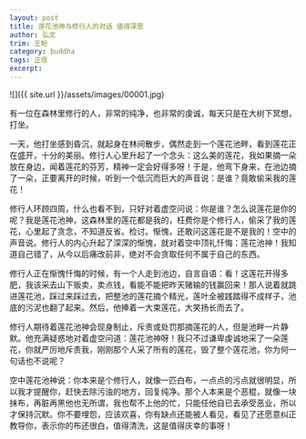 ```yaml
---
layout: post
title: 莲花池神与修行人的对话 值得深思
author: 弘文
trim: 王盼
category: buddha
tags: 正信
excerpt:
---
```


![]({{ site.url }}/assets/images/00001.jpg)

有一位在森林里修行的人，非常的纯净，也非常的虔诚，每天只是在大树下冥想，打坐。

一天，他打坐感到昏沉，就起身在林间散步，偶然走到一个莲花池畔，看到莲花正在盛开，十分的美丽。修行人心里升起了一个念头：这么美的莲花，我如果摘一朵放在身边，闻着莲花的芬芳，精神一定会好得多呀！于是，他弯下身来，在池边摘了一朵，正要离开的时候，听到一个低沉而巨大的声音说：是谁？竟敢偷采我的莲花！

修行人环顾四周，什么也看不到，只好对着虚空问说：你是谁？怎么说莲花是你的呢？我是莲花池神，这森林里的莲花都是我的，枉费你是个修行人，偷采了我的莲花，心里起了贪念，不知道反省。检讨。惭愧，还敢问这莲花是不是我的！空中的声音说。修行人的内心升起了深深的惭愧，就对着空中顶礼忏悔：莲花池神！我知道自己错了，从今以后痛改前非，绝对不会贪取任何不属于自己的东西。

修行人正在惭愧忏悔的时候，有一个人走到池边，自言自语：看！这莲花开得多肥，我该采去山下贩卖，卖点钱，看能不能把昨天赌输的钱赢回来！那人说着就跳进莲花池，踩过来踩过去，把整池的莲花摘个精光，莲叶全被践踏得不成样子，池底的污泥也翻了起来。然后，他捧着一大束莲花，大笑扬长而去了。

修行人期待着莲花池神会现身制止，斥责或处罚那摘莲花的人，但是池畔一片静默。他充满疑惑地对着虚空问道：莲花池神呀！我只不过谦卑虔诚地采了一朵莲花，你就严厉地斥责我，刚刚那个人采了所有的莲花，毁了整个莲花池，你为何一句话也不说呢？

空中莲花池神说：你本来是个修行人，就像一匹白布，一点点的污点就很明显，所以我才提醒你，赶快去除污浊的地方，回复纯净。那个人本来是个恶棍，就像一块抹布，再脏再黑他也无所谓，我也帮不上他的忙，只能任他自已去承受恶业，所以才保持沉默。你不要埋怨，应该欢喜，你有缺点还能被人看见，看见了还愿意纠正教导你，表示你的布还很白，值得清洗，这是值得庆幸的事呀！
